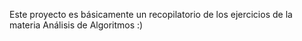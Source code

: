Este proyecto es básicamente un recopilatorio de los ejercicios de la materia Análisis de Algoritmos :)
